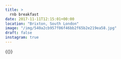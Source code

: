 ```yaml
---
title: >
  rnb breakfast
date: 2017-11-11T12:15:01+00:00
location: "Brixton, South London"
image: "/img/540a2cb957f06f46bb2f65b2e219ea58.jpg"
draft: false
instagram: true
---
```


{{<photo src="/img/540a2cb957f06f46bb2f65b2e219ea58.jpg">}}
